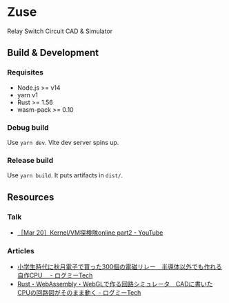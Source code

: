 # Zuse

Relay Switch Circuit CAD & Simulator

## Build & Development

### Requisites

- Node.js >= v14
- yarn v1
- Rust >= 1.56
- wasm-pack >= 0.10

### Debug build

Use `yarn dev`. Vite dev server spins up.

### Release build

Use `yarn build`. It puts artifacts in `dist/`.

## Resources

### Talk
- [［Mar 20］Kernel/VM探検隊online part2 - YouTube](https://www.youtube.com/watch?v=brrm328XItM&t=2627)

### Articles
- [小学生時代に秋月電子で買った300個の電磁リレー　半導体以外でも作れる自作CPU　 - ログミーTech](https://logmi.jp/tech/articles/325262)
- [Rust・WebAssembly・WebGLで作る回路シミュレータ　CADに書いたCPUの回路図がそのまま動く - ログミーTech](https://logmi.jp/tech/articles/325310)
